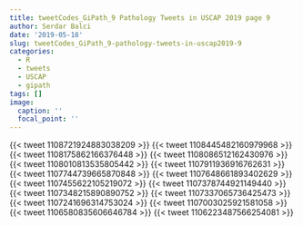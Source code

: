 ```yaml
---
title: tweetCodes_GiPath_9 Pathology Tweets in USCAP 2019 page 9
author: Serdar Balci
date: '2019-05-18'
slug: tweetCodes_GiPath_9-pathology-tweets-in-uscap2019-9
categories:
  - R
  - tweets
  - USCAP
  - gipath
tags: []
image:
  caption: ''
  focal_point: ''
---
```




{{< tweet 1108721924883038209 >}}
{{< tweet 1108445482160979968 >}}
{{< tweet 1108175862166376448 >}}
{{< tweet 1108086512162430976 >}}
{{< tweet 1108010813535805442 >}}
{{< tweet 1107911936916762631 >}}
{{< tweet 1107744739665870848 >}}
{{< tweet 1107648661893402629 >}}
{{< tweet 1107455622105219072 >}}
{{< tweet 1107378744921149440 >}}
{{< tweet 1107348215890890752 >}}
{{< tweet 1107337065736425473 >}}
{{< tweet 1107241696314753024 >}}
{{< tweet 1107003025921581058 >}}
{{< tweet 1106580835606646784 >}}
{{< tweet 1106223487566254081 >}}

